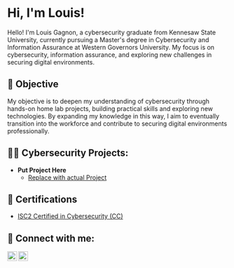 <h1> Hi, I'm Louis! </h1>
Hello! I'm Louis Gagnon, a cybersecurity graduate from Kennesaw State University, currently pursuing a Master's degree in Cybersecurity and Information Assurance at Western Governors University. My focus is on cybersecurity, information assurance, and exploring new challenges in securing digital environments.

##  🎯 Objective
My objective is to deepen my understanding of cybersecurity through hands-on home lab projects, building practical skills and exploring new technologies. By expanding my knowledge in this way, I aim to eventually transition into the workforce and contribute to securing digital environments professionally.

<h2>👨‍💻 Cybersecurity Projects:</h2>

- <b> Put Project Here</b>
  - [Replace with actual Project](https://github.com/joshmadakor1/Algorithms-Practice)

<h2>📜 Certifications</h2>

- [ISC2 Certified in Cybersecurity (CC)](https://imgur.com/a/isc2-cert-TjYaUUI)

<h2> 🤳 Connect with me:</h2>


[<img align="left" alt="LouisGagnon | LinkedIn" width="22px" src="https://cdn.jsdelivr.net/npm/simple-icons@v3/icons/linkedin.svg" />][linkedin]
[<img align="left" alt="Who.issLouiss | Instagram" width="22px" src="https://cdn.jsdelivr.net/npm/simple-icons@v3/icons/instagram.svg" />][instagram]


[instagram]: https://www.instagram.com/who.isslouiss/
[linkedin]: https://www.linkedin.com/in/louisrgagnon/

<!--
**joshmadakor1/joshmadakor1** is a ✨ _special_ ✨ repository because its `README.md` (this file) appears on your GitHub profile.

Here are some ideas to get you started:

- 🔭 I’m currently working on ...
- 🌱 I’m currently learning ...
- 👯 I’m looking to collaborate on ...
- 🤔 I’m looking for help with ...
- 💬 Ask me about ...
- 📫 How to reach me: ...
- 😄 Pronouns: ...
- ⚡ Fun fact: ...
-->
